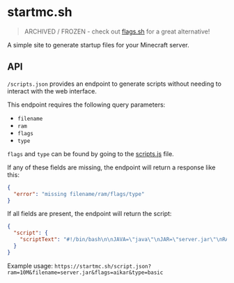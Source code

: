 # startmc.sh

> ARCHIVED / FROZEN - check out [flags.sh](https://flags.js) for a great alternative!

A simple site to generate startup files for your Minecraft server.

## API

`/scripts.json` provides an endpoint to generate scripts without needing to interact with the web interface.

This endpoint requires the following query parameters:
- `filename`
- `ram`
- `flags`
- `type`

`flags` and `type` can be found by going to the [scripts.js](https://github.com/startmc/startmc.sh/blob/master/src/lib/scripts.js) file.

If any of these fields are missing, the endpoint will return a response like this:

```json
{
  "error": "missing filename/ram/flags/type"
}
```

If all fields are present, the endpoint will return the script:

```json
{
  "script": {
    "scriptText": "#!/bin/bash\n\nJAVA=\"java\"\nJAR=\"server.jar\"\nRAM=\"10M\"\nFLAGS=\"-XX:+UseG1GC -XX:+ParallelRefProcEnabled -XX:MaxGCPauseMillis=200 -XX:+UnlockExperimentalVMOptions -XX:+DisableExplicitGC -XX:+AlwaysPreTouch -XX:G1NewSizePercent=30 -XX:G1MaxNewSizePercent=40 -XX:G1HeapRegionSize=8M -XX:G1ReservePercent=20 -XX:G1HeapWastePercent=5 -XX:G1MixedGCCountTarget=4 -XX:InitiatingHeapOccupancyPercent=15 -XX:G1MixedGCLiveThresholdPercent=90 -XX:G1RSetUpdatingPauseTimePercent=5 -XX:SurvivorRatio=32 -XX:+PerfDisableSharedMem -XX:MaxTenuringThreshold=1 -Daikars.new.flags=true -Dusing.aikars.flags=https://mcflags.emc.gs\"\n\necho \"Starting server...\"\n${JAVA} -Xmx${RAM} -Xms${RAM} ${FLAGS} -jar ${JAR} --nogui"
  }
}
```

Example usage: `https://startmc.sh/script.json?ram=10M&filename=server.jar&flags=aikar&type=basic`
